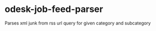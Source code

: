 odesk-job-feed-parser
=====================

Parses xml junk from rss url query for given category and subcategory
